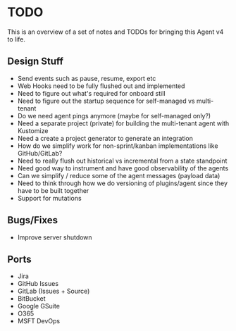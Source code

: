 # TODO

This is an overview of a set of notes and TODOs for bringing this Agent v4 to life.

## Design Stuff

- Send events such as pause, resume, export etc
- Web Hooks need to be fully flushed out and implemented
- Need to figure out what's required for onboard still
- Need to figure out the startup sequence for self-managed vs multi-tenant
- Do we need agent pings anymore (maybe for self-managed only?)
- Need a separate project (private) for building the multi-tenant agent with Kustomize
- Need a create a project generator to generate an integration
- How do we simplify work for non-sprint/kanban implementations like GitHub/GitLab?
- Need to really flush out historical vs incremental from a state standpoint
- Need good way to instrument and have good observability of the agents
- Can we simplify / reduce some of the agent messages (payload data)
- Need to think through how we do versioning of plugins/agent since they have to be built together
- Support for mutations

## Bugs/Fixes

- Improve server shutdown

## Ports

- Jira
- GitHub Issues
- GitLab (Issues + Source)
- BitBucket
- Google GSuite
- O365
- MSFT DevOps
